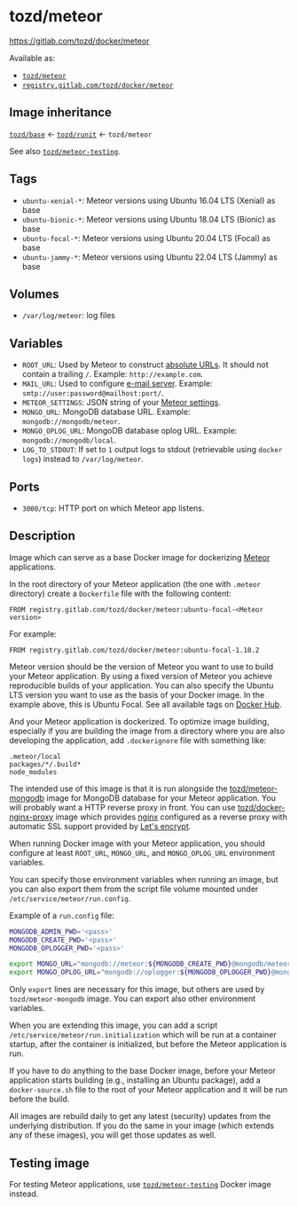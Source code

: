 # tozd/meteor

<https://gitlab.com/tozd/docker/meteor>

Available as:

- [`tozd/meteor`](https://hub.docker.com/r/tozd/meteor)
- [`registry.gitlab.com/tozd/docker/meteor`](https://gitlab.com/tozd/docker/meteor/container_registry)

## Image inheritance

[`tozd/base`](https://gitlab.com/tozd/docker/base) ← [`tozd/runit`](https://gitlab.com/tozd/docker/runit) ← `tozd/meteor`

See also [`tozd/meteor-testing`](https://gitlab.com/tozd/docker/meteor-testing).

## Tags

- `ubuntu-xenial-*`: Meteor versions using Ubuntu 16.04 LTS (Xenial) as base
- `ubuntu-bionic-*`: Meteor versions using Ubuntu 18.04 LTS (Bionic) as base
- `ubuntu-focal-*`: Meteor versions using Ubuntu 20.04 LTS (Focal) as base
- `ubuntu-jammy-*`: Meteor versions using Ubuntu 22.04 LTS (Jammy) as base

## Volumes

- `/var/log/meteor`: log files

## Variables

- `ROOT_URL`: Used by Meteor to construct [absolute URLs](http://docs.meteor.com/#/full/meteor_absoluteurl).
  It should not contain a trailing `/`. Example: `http://example.com`.
- `MAIL_URL`: Used to configure [e-mail server](http://docs.meteor.com/#/full/email).
  Example: `smtp://user:password@mailhost:port/`.
- `METEOR_SETTINGS`: JSON string of your [Meteor settings](http://docs.meteor.com/#/full/meteor_settings).
- `MONGO_URL`: MongoDB database URL. Example: `mongodb://mongodb/meteor`.
- `MONGO_OPLOG_URL`: MongoDB database oplog URL. Example: `mongodb://mongodb/local`.
- `LOG_TO_STDOUT`: If set to `1` output logs to stdout (retrievable using `docker logs`) instead to `/var/log/meteor`.

## Ports

- `3000/tcp`: HTTP port on which Meteor app listens.

## Description

Image which can serve as a base Docker image for dockerizing [Meteor](https://www.meteor.com/) applications.

In the root directory of your Meteor application (the one with `.meteor` directory) create a `Dockerfile` file
with the following content:

```
FROM registry.gitlab.com/tozd/docker/meteor:ubuntu-focal-<Meteor version>
```

For example:

```
FROM registry.gitlab.com/tozd/docker/meteor:ubuntu-focal-1.10.2
```

Meteor version should be the version of Meteor you want to use to build your Meteor application.
By using a fixed version of Meteor you achieve reproducible builds of your application.
You can also specify the Ubuntu LTS version you want to use as the basis of your Docker image.
In the example above, this is Ubuntu Focal.
See all available tags on [Docker Hub](https://hub.docker.com/repository/docker/tozd/meteor/tags).

And your Meteor application is dockerized. To optimize image building, especially if you are building the image from a directory where you are also developing the application, add `.dockerignore` file with something like:

```
.meteor/local
packages/*/.build*
node_modules
```

The intended use of this image is that it is run alongside the
[tozd/meteor-mongodb](https://gitlab.com/tozd/docker/meteor-mongodb) image for MongoDB database for your Meteor
application. You will probably want a HTTP reverse proxy in front. You can use [tozd/docker-nginx-proxy](https://gitlab.com/tozd/docker/nginx-proxy) image which provides [nginx](https://nginx.org/) configured as a reverse proxy with automatic SSL support provided by [Let's encrypt](https://letsencrypt.org/).

When running Docker image with your Meteor application, you should configure at least `ROOT_URL`, `MONGO_URL`, and `MONGO_OPLOG_URL` environment variables.

You can specify those environment variables when running an image, but you can also export them from the script
file volume mounted under `/etc/service/meteor/run.config`.

Example of a `run.config` file:

```bash
MONGODB_ADMIN_PWD='<pass>'
MONGODB_CREATE_PWD='<pass>'
MONGODB_OPLOGGER_PWD='<pass>'

export MONGO_URL="mongodb://meteor:${MONGODB_CREATE_PWD}@mongodb/meteor"
export MONGO_OPLOG_URL="mongodb://oplogger:${MONGODB_OPLOGGER_PWD}@mongodb/local?authSource=admin"
```

Only `export` lines are necessary for this image, but others are used by `tozd/meteor-mongodb` image.
You can export also other environment variables.

When you are extending this image, you can add a script `/etc/service/meteor/run.initialization`
which will be run at a container startup, after the container is initialized, but before the
Meteor application is run.

If you have to do anything to the base Docker image, before your Meteor application starts building (e.g., installing
an Ubuntu package), add a `docker-source.sh` file to the root of your Meteor application and it will be run
before the build.

All images are rebuild daily to get any latest (security) updates from
the underlying distribution.
If you do the same in your image (which extends any of these images), you will
get those updates as well.

## Testing image

For testing Meteor applications, use [`tozd/meteor-testing`](https://gitlab.com/tozd/docker/meteor-testing) Docker image instead.
